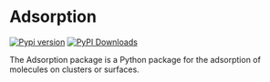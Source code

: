 # Adsorption

[![Pypi version](https://img.shields.io/pypi/v/adsorption)](https://pypi.org/project/adsorption/)
[![PyPI Downloads](https://static.pepy.tech/badge/adsorption)](https://pepy.tech/projects/adsorption)

The Adsorption package is a Python package for the adsorption of molecules on clusters or surfaces.
